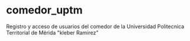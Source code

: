 # comedor_uptm
Registro y acceso de usuarios del comedor de la Universidad Politecnica Territorial de Mérida "kleber Ramirez" 
